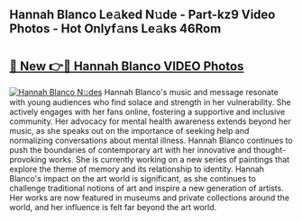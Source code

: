 ## Hannah Blanco Le𝚊ked N𝚞de - Part-kz9 Video Photos - Hot Onlyf𝚊ns Le𝚊ks 46Rom

# <h2><a href="http://ab11402.deff.icu/?id=Hannah+Blanco">🔗 New 👉🔴 Hannah Blanco VIDEO Photos</a></h2>

[![Hannah Blanco N𝚞des](https://i.imgur.com/rIISA9y.gif)](http://ab11402.deff.icu/?id=Hannah+Blanco)
Hannah Blanco's music and message resonate with young audiences who find solace and strength in her vulnerability. She actively engages with her fans online, fostering a supportive and inclusive community. Her advocacy for mental health awareness extends beyond her music, as she speaks out on the importance of seeking help and normalizing conversations about mental illness. Hannah Blanco continues to push the boundaries of contemporary art with her innovative and thought-provoking works. She is currently working on a new series of paintings that explore the theme of memory and its relationship to identity. Hannah Blanco's impact on the art world is significant, as she continues to challenge traditional notions of art and inspire a new generation of artists. Her works are now featured in museums and private collections around the world, and her influence is felt far beyond the art world.
